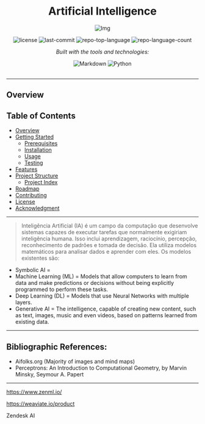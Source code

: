 <div id="top">

<!-- HEADER STYLE: CLASSIC -->
<div align="center">

# Artificial Intelligence

![Img](https://github.com/user-attachments/assets/5b4e233c-9d83-4c10-93ac-94d066669d28)

<!-- BADGES -->
<img src="https://img.shields.io/github/license/HenrySchall/Artificial_Intelligence?style=flat&logo=opensourceinitiative&logoColor=white&color=0080ff" alt="license">
<img src="https://img.shields.io/github/last-commit/HenrySchall/Artificial_Intelligence?style=flat&logo=git&logoColor=white&color=0080ff" alt="last-commit">
<img src="https://img.shields.io/github/languages/top/HenrySchall/Artificial_Intelligence?style=flat&color=0080ff" alt="repo-top-language">
<img src="https://img.shields.io/github/languages/count/HenrySchall/Artificial_Intelligence?style=flat&color=0080ff" alt="repo-language-count">

<em>Built with the tools and technologies:</em>

<img src="https://img.shields.io/badge/Markdown-000000.svg?style=flat&logo=Markdown&logoColor=white" alt="Markdown">
<img src="https://img.shields.io/badge/Python-3776AB.svg?style=flat&logo=Python&logoColor=white" alt="Python">

</div>
<br>

---
## Overview

## Table of Contents

- [Overview](#overview)
- [Getting Started](#getting-started)
    - [Prerequisites](#prerequisites)
    - [Installation](#installation)
    - [Usage](#usage)
    - [Testing](#testing)
- [Features](#features)
- [Project Structure](#project-structure)
    - [Project Index](#project-index)
- [Roadmap](#roadmap)
- [Contributing](#contributing)
- [License](#license)
- [Acknowledgment](#acknowledgment)

---

> Inteligência Artificial (IA) é um campo da computação que desenvolve sistemas capazes de executar tarefas que normalmente exigiriam inteligência humana. Isso inclui aprendizagem, raciocínio, percepção, reconhecimento de padrões e tomada de decisão. Ela utiliza modelos matemáticos para analisar dados e aprender com eles. Os modelos existentes são:

* Symbolic AI = 
* Machine Learning (ML) = Models that allow computers to learn from data and make predictions or decisions without being explicitly programmed to perform these tasks.
* Deep Learning (DL) = Models that use Neural Networks with multiple layers.
* Generative AI = The intelligence, capable of creating new content, such as text, images, music and even videos, based on patterns learned from existing data.

---

## Bibliographic References:

- Aifolks.org (Majority of images and mind maps)
- Perceptrons: An Introduction to Computational Geometry, by Marvin Minsky, Seymour A. Papert

---

https://www.zenml.io/

https://weaviate.io/product

Zendesk AI 
